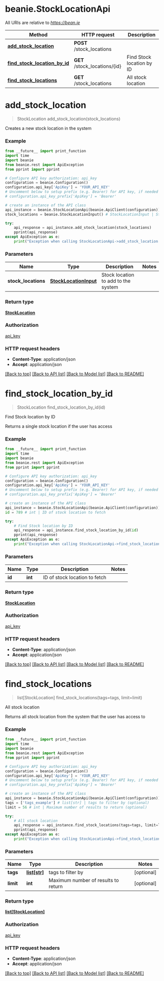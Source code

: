 # beanie.StockLocationApi

All URIs are relative to *https://bean.ie*

Method | HTTP request | Description
------------- | ------------- | -------------
[**add_stock_location**](StockLocationApi.md#add_stock_location) | **POST** /stock_locations | 
[**find_stock_location_by_id**](StockLocationApi.md#find_stock_location_by_id) | **GET** /stock_locations/{id} | Find Stock location by ID
[**find_stock_locations**](StockLocationApi.md#find_stock_locations) | **GET** /stock_locations | All stock location


# **add_stock_location**
> StockLocation add_stock_location(stock_locations)



Creates a new stock location in the system

### Example
```python
from __future__ import print_function
import time
import beanie
from beanie.rest import ApiException
from pprint import pprint

# Configure API key authorization: api_key
configuration = beanie.Configuration()
configuration.api_key['ApiKey'] = 'YOUR_API_KEY'
# Uncomment below to setup prefix (e.g. Bearer) for API key, if needed
# configuration.api_key_prefix['ApiKey'] = 'Bearer'

# create an instance of the API class
api_instance = beanie.StockLocationApi(beanie.ApiClient(configuration))
stock_locations = beanie.StockLocationInput() # StockLocationInput | Stock location to add to the system

try:
    api_response = api_instance.add_stock_location(stock_locations)
    pprint(api_response)
except ApiException as e:
    print("Exception when calling StockLocationApi->add_stock_location: %s\n" % e)
```

### Parameters

Name | Type | Description  | Notes
------------- | ------------- | ------------- | -------------
 **stock_locations** | [**StockLocationInput**](StockLocationInput.md)| Stock location to add to the system | 

### Return type

[**StockLocation**](StockLocation.md)

### Authorization

[api_key](../README.md#api_key)

### HTTP request headers

 - **Content-Type**: application/json
 - **Accept**: application/json

[[Back to top]](#) [[Back to API list]](../README.md#documentation-for-api-endpoints) [[Back to Model list]](../README.md#documentation-for-models) [[Back to README]](../README.md)

# **find_stock_location_by_id**
> StockLocation find_stock_location_by_id(id)

Find Stock location by ID

Returns a single stock location if the user has access

### Example
```python
from __future__ import print_function
import time
import beanie
from beanie.rest import ApiException
from pprint import pprint

# Configure API key authorization: api_key
configuration = beanie.Configuration()
configuration.api_key['ApiKey'] = 'YOUR_API_KEY'
# Uncomment below to setup prefix (e.g. Bearer) for API key, if needed
# configuration.api_key_prefix['ApiKey'] = 'Bearer'

# create an instance of the API class
api_instance = beanie.StockLocationApi(beanie.ApiClient(configuration))
id = 789 # int | ID of stock location to fetch

try:
    # Find Stock location by ID
    api_response = api_instance.find_stock_location_by_id(id)
    pprint(api_response)
except ApiException as e:
    print("Exception when calling StockLocationApi->find_stock_location_by_id: %s\n" % e)
```

### Parameters

Name | Type | Description  | Notes
------------- | ------------- | ------------- | -------------
 **id** | **int**| ID of stock location to fetch | 

### Return type

[**StockLocation**](StockLocation.md)

### Authorization

[api_key](../README.md#api_key)

### HTTP request headers

 - **Content-Type**: application/json
 - **Accept**: application/json

[[Back to top]](#) [[Back to API list]](../README.md#documentation-for-api-endpoints) [[Back to Model list]](../README.md#documentation-for-models) [[Back to README]](../README.md)

# **find_stock_locations**
> list[StockLocation] find_stock_locations(tags=tags, limit=limit)

All stock location

Returns all stock location from the system that the user has access to

### Example
```python
from __future__ import print_function
import time
import beanie
from beanie.rest import ApiException
from pprint import pprint

# Configure API key authorization: api_key
configuration = beanie.Configuration()
configuration.api_key['ApiKey'] = 'YOUR_API_KEY'
# Uncomment below to setup prefix (e.g. Bearer) for API key, if needed
# configuration.api_key_prefix['ApiKey'] = 'Bearer'

# create an instance of the API class
api_instance = beanie.StockLocationApi(beanie.ApiClient(configuration))
tags = ['tags_example'] # list[str] | tags to filter by (optional)
limit = 56 # int | Maximum number of results to return (optional)

try:
    # All stock location
    api_response = api_instance.find_stock_locations(tags=tags, limit=limit)
    pprint(api_response)
except ApiException as e:
    print("Exception when calling StockLocationApi->find_stock_locations: %s\n" % e)
```

### Parameters

Name | Type | Description  | Notes
------------- | ------------- | ------------- | -------------
 **tags** | [**list[str]**](str.md)| tags to filter by | [optional] 
 **limit** | **int**| Maximum number of results to return | [optional] 

### Return type

[**list[StockLocation]**](StockLocation.md)

### Authorization

[api_key](../README.md#api_key)

### HTTP request headers

 - **Content-Type**: application/json
 - **Accept**: application/json

[[Back to top]](#) [[Back to API list]](../README.md#documentation-for-api-endpoints) [[Back to Model list]](../README.md#documentation-for-models) [[Back to README]](../README.md)

